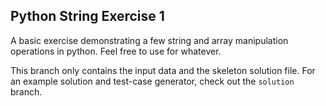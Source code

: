 ## Python String Exercise 1

A basic exercise demonstrating a few string and array manipulation operations in
python. Feel free to use for whatever.

This branch only contains the input data and the skeleton solution file. For an
example solution and test-case generator, check out the `solution` branch.